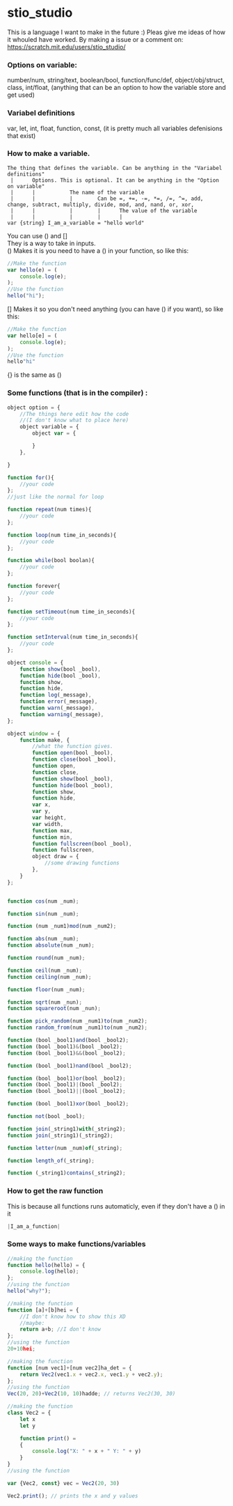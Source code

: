 # stio_studio

This is a language I want to make in the future :)
Pleas give me ideas of how it whouled have worked. By making a issue or a comment on: https://scratch.mit.edu/users/stio_studio/

### Options on variable:
number/num, string/text, boolean/bool, function/func/def, object/obj/struct, class, int/float, (anything that can be an option to how the variable store and get used)

### Variabel definitions
var, let, int, float, function, const, (it is pretty much all variables defenisions that exist)

### How to make a variable.

```
The thing that defines the variable. Can be anything in the "Variabel definitions"  
 |      Options. This is optional. It can be anything in the "Option on variable"  
 |      |           The name of the variable  
 |      |           |        Can be =, +=, -=, *=, /=, ^=, add, change, subtract, multiply, divide, mod, and, nand, or, xor,  
 |      |           |        |      The value of the variable  
 |      |           |        |      |  
var {string} I_am_a_variable = "hello world"
```
You can use () and []  
They is a way to take in inputs.  
() Makes it is you need to have a () in your function, so like this:  
```js
//Make the function
var hello(e) = (
    console.log(e);
);
//Use the function
hello("hi");
```
[] Makes it so you don't need anything (you can have () if you want), so like this:
```js
//Make the function
var hello[e] = (
    console.log(e);
);
//Use the function
hello"hi"
```
{} is the same as ()

### Some functions (that is in the compiler) :
```js
object option = {
    //The things here edit how the code 
    //(I don't know what to place here)
    object variable = {
        object var = {

        }
    },

}

function for(){
    //your code
};
//just like the normal for loop

function repeat(num times){
    //your code
};

function loop(num time_in_seconds){
    //your code
};

function while(bool boolan){
    //your code
};

function forever{
    //your code
};

function setTimeout(num time_in_seconds){
    //your code
};

function setInterval(num time_in_seconds){
    //your code
};

object console = {
    function show(bool _bool),
    function hide(bool _bool),
    function show,
    function hide,
    function log(_message),
    function error(_message),
    function warn(_message),
    function warning(_message),
};

object window = {
    function make, {
        //what the function gives.
        function open(bool _bool),
        function close(bool _bool),
        function open,
        function close,
        function show(bool _bool),
        function hide(bool _bool),
        function show,
        function hide,
        var x,
        var y,
        var height,
        var width,
        function max,
        function min,
        function fullscreen(bool _bool),
        function fullscreen,
        object draw = {
            //some drawing functions
        },
    }
};


function cos(num _num);

function sin(num _num);

function (num _num1)mod(num _num2);

function abs(num _num);
function absolute(num _num);

function round(num _num);

function ceil(num _num);
function ceiling(num _num);

function floor(num _num);

function sqrt(num _nun);
function squareroot(num _nun);

function pick_random(num _num1)to(num _num2);
function random_from(num _num1)to(num _num2);

function (bool _bool1)and(bool _bool2);
function (bool _bool1)&(bool _bool2);
function (bool _bool1)&&(bool _bool2);

function (bool _bool1)nand(bool _bool2);

function (bool _bool1)or(bool _bool2);
function (bool _bool1)|(bool _bool2);
function (bool _bool1)||(bool _bool2);

function (bool _bool1)xor(bool _bool2);

function not(bool _bool);

function join(_string1)with(_string2);
function join(_string1)(_string2);

function letter(num _num)of(_string);

function length_of(_string);

function (_string1)contains(_string2);

```
### How to get the raw function
This is because all functions runs automaticly, even if they don't have a () in it
```js
|I_am_a_function|
```

### Some ways to make functions/variables
```js
//making the function
function hello(hello) = {
    console.log(hello);
};
//using the function
hello("why?");

//making the function
function [a]+[b]hei = {
    //I don't know how to show this XD
    //maybe:
    return a+b; //I don't know
};
//using the function
20+10hei;

//making the function
function [num vec1]+[num vec2]ha_det = {
    return Vec2(vec1.x + vec2.x, vec1.y + vec2.y);
};
//using the function
Vec(20, 20)+Vec2(10, 10)hadde; // returns Vec2(30, 30)

//making the function
class Vec2 = {
    let x 
    let y    

    function print() =
    {
        console.log("X: " + x + " Y: " + y)   
    }
}
//using the function

var {Vec2, const} vec = Vec2(20, 30)

Vec2.print(); // prints the x and y values


```
